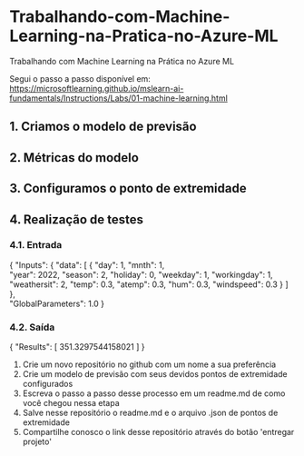 # Trabalhando-com-Machine-Learning-na-Pratica-no-Azure-ML
Trabalhando com Machine Learning na Prática no Azure ML

Segui o passo a passo disponível em: https://microsoftlearning.github.io/mslearn-ai-fundamentals/Instructions/Labs/01-machine-learning.html

## 1. Criamos o modelo de previsão

## 2. Métricas do modelo

## 3. Configuramos o ponto de extremidade

## 4. Realização de testes

### 4.1. Entrada
{
  "Inputs": { 
    "data": [
      {
        "day": 1,
        "mnth": 1,   
        "year": 2022,
        "season": 2,
        "holiday": 0,
        "weekday": 1,
        "workingday": 1,
        "weathersit": 2, 
        "temp": 0.3, 
        "atemp": 0.3,
        "hum": 0.3,
        "windspeed": 0.3 
      }
    ]    
  },   
  "GlobalParameters": 1.0
}

### 4.2. Saída
{
  "Results": [
    351.3297544158021
  ]
}

1. Crie um novo repositório no github com um nome a sua preferência
2. Crie um modelo de previsão com seus devidos pontos de extremidade configurados
3. Escreva o passo a passo desse processo em um readme.md de como você chegou nessa etapa
4. Salve nesse repositório o readme.md e o arquivo .json de pontos de extremidade
5. Compartilhe conosco o link desse repositório através do botão 'entregar projeto'

